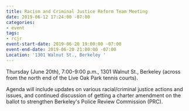 ```yaml
---
title: Racism and Criminal Justice Reform Team Meeting
date: 2019-06-12 17:24:00 -07:00
categories:
- event
tags:
- rcjr
event-start-date: 2019-06-20 19:00:00 -07:00
event-end-date: 2019-06-20 21:00:00 -07:00
Location: '1301 Walnut St., Berkeley '
---
```


Thursday (June 20th), 7:00-9:00 p.m., 1301 Walnut St., Berkeley (across from the north end of the Live Oak Park tennis courts).

Agenda will include updates on various racial/criminal justice actions and issues, and continued discussion of getting a charter amendment on the ballot to strengthen Berkeley's Police Review Commission (PRC). 